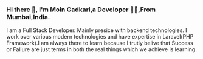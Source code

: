 ### Hi there 👋, I'm Moin Gadkari,a Developer 👨‍💻,From Mumbai,India. 

I am a Full Stack Developer. Mainly presice with backend technologies. I work over various modern technologies and have expertise in Laravel(PHP Framework).I am always there to learn because I trutly belive that Success or Faliure are just terms in both the real things which we achieve is learning.


<!--
**moingeek/moingeek** is a ✨ _special_ ✨ repository because its `README.md` (this file) appears on your GitHub profile.

Here are some ideas to get you started:

- 🔭 I’m currently working on ...
- 🌱 I’m currently learning ...
- 👯 I’m looking to collaborate on ...
- 🤔 I’m looking for help with ...
- 💬 Ask me about ...
- 📫 How to reach me: ...
- 😄 Pronouns: ...
- ⚡ Fun fact: ...
-->
